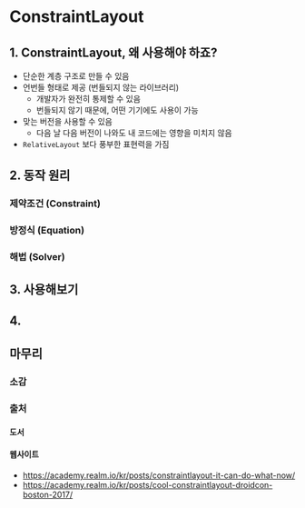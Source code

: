 # ConstraintLayout



## 1. ConstraintLayout, 왜 사용해야 하죠?

- 단순한 계층 구조로 만들 수 있음
- 언번들 형태로 제공 (번들되지 않는 라이브러리)
  - 개발자가 완전히 통제할 수 있음
  - 번들되지 않기 때문에, 어떤 기기에도 사용이 가능
- 맞는 버전을 사용할 수 있음
  - 다음 날 다음 버전이 나와도 내 코드에는 영향을 미치지 않음
- `RelativeLayout` 보다 풍부한 표현력을 가짐



## 2. 동작 원리

### 제약조건 (Constraint)



### 방정식 (Equation)



### 해법 (Solver)



## 3. 사용해보기





## 4.







## 마무리

### 소감





### 출처

#### 도서



#### 웹사이트

- https://academy.realm.io/kr/posts/constraintlayout-it-can-do-what-now/
- https://academy.realm.io/kr/posts/cool-constraintlayout-droidcon-boston-2017/